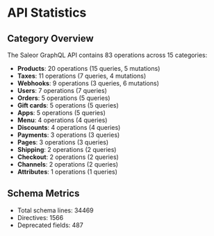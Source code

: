 # API Statistics

## Category Overview

The Saleor GraphQL API contains 83 operations across 15 categories:

- **Products**: 20 operations (15 queries, 5 mutations)
- **Taxes**: 11 operations (7 queries, 4 mutations)
- **Webhooks**: 9 operations (3 queries, 6 mutations)
- **Users**: 7 operations (7 queries)
- **Orders**: 5 operations (5 queries)
- **Gift cards**: 5 operations (5 queries)
- **Apps**: 5 operations (5 queries)
- **Menu**: 4 operations (4 queries)
- **Discounts**: 4 operations (4 queries)
- **Payments**: 3 operations (3 queries)
- **Pages**: 3 operations (3 queries)
- **Shipping**: 2 operations (2 queries)
- **Checkout**: 2 operations (2 queries)
- **Channels**: 2 operations (2 queries)
- **Attributes**: 1 operations (1 queries)

## Schema Metrics

- Total schema lines: 34469
- Directives: 1566
- Deprecated fields: 487
